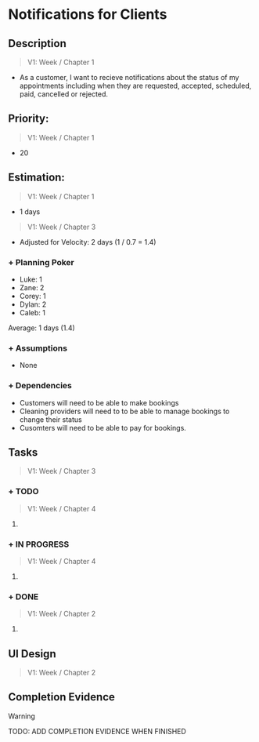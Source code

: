 # Notifications for Clients

## Description  

>   V1: Week / Chapter 1
- As a customer, I want to recieve notifications about the status of my appointments including when they are requested, accepted, scheduled, paid, cancelled or rejected. 

## Priority:  
>   V1: Week / Chapter 1 
- 20

## Estimation:  

>   V1: Week / Chapter 1
- 1 days

>   V1: Week / Chapter 3
- Adjusted for Velocity: 2 days (1 / 0.7 = 1.4)
  
### + Planning Poker  
  
- Luke: 1
- Zane: 2
- Corey: 1
- Dylan: 2
- Caleb: 1

Average: 1 days (1.4)

### + Assumptions  

- None

### + Dependencies

- Customers will need to be able to make bookings
- Cleaning providers will need to to be able to manage bookings to change their status
- Cusomters will need to be able to pay for bookings. 

## Tasks  
>   V1: Week / Chapter 3

### + TODO
>   V1: Week / Chapter 4
1. 
### + IN PROGRESS 
>   V1: Week / Chapter 4
1. 
### + DONE
>   V1: Week / Chapter 2
1.


## UI Design  
>   V1: Week / Chapter 2


## Completion Evidence 
> [!WARNING]
> TODO: ADD COMPLETION EVIDENCE WHEN FINISHED

